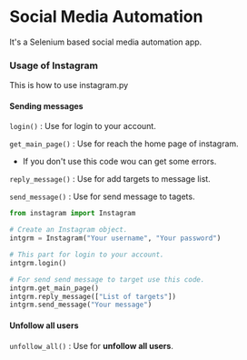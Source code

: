 # Social Media Automation
It's a Selenium based social media automation app.

### Usage of Instagram

This is how to use instagram.py

#### Sending messages

`login()` : Use for login to your account.

`get_main_page()` : Use for reach the home page of instagram. 
- If you don't use this code wou can get some errors.


`reply_message()` : Use for add targets to message list.

`send_message()` : Use for send message to tagets.

```python
from instagram import Instagram

# Create an Instagram object.
intgrm = Instagram("Your username", "Your password")

# This part for login to your account.
intgrm.login() 

# For send send message to target use this code.
intgrm.get_main_page()
intgrm.reply_message(["List of targets"])
intgrm.send_message("Your message")
```

#### Unfollow all users

`unfollow_all()` : Use for  __unfollow all users__.

